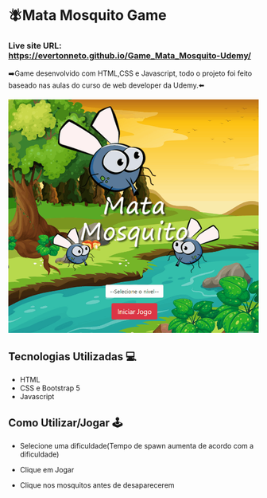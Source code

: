 # 🪰Mata Mosquito Game

### Live site URL: https://evertonneto.github.io/Game_Mata_Mosquito-Udemy/

➡️Game desenvolvido com HTML,CSS e Javascript, todo o projeto foi feito baseado nas aulas do curso de web developer da Udemy.⬅️

[<img src="./jogo-mata-mosquito.gif" alt="Jogo em Execução">](https://evertonneto.github.io/Game_Mata_Mosquito-Udemy/index.html)

## Tecnologias Utilizadas 💻

- HTML
- CSS e Bootstrap 5
- Javascript

## Como Utilizar/Jogar 🕹️

- Selecione uma dificuldade(Tempo de spawn aumenta de acordo com a dificuldade)

- Clique em Jogar

- Clique nos mosquitos antes de desaparecerem
